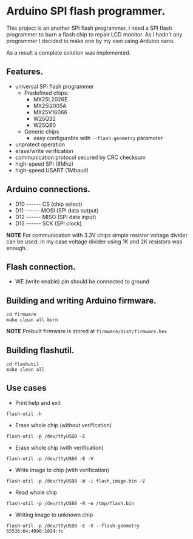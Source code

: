 # Arduino SPI flash programmer.

This project is an another SPI flash programmer. I need a SPI flash programmer to burn a flash chip to repair LCD monitor. As I hadn't any programmer I decided to make one by my own using Arduino nano. 

As a result a complete solution was implemented.

## Features.
  * universal SPI flash programmer
    * Predefined chips:
        * MX25L2026E
        * MX25l2005A
        * MX25V16066
        * W25Q32
        * W25Q80
    * Generic chips
        * easy configurable with ``--flash-geometry`` parameter
  * unprotect operation
  * erase/write verification
  * communication protocol secured by CRC checksum
  * high-speed SPI (8Mhz)
  * high-speed USART (1Mbaud)

## Arduino connections.
  * D10 ------ CS   (chip select)
  * D11 ------ MOSI (SPI data output)
  * D12 ------ MISO (SPI data input)
  * D13 ------ SCK  (SPI clock)

**NOTE** For communication with 3.3V chips simple resistor voltage divider can be used. In my case voltage divider using 1K and 2K resistors was enough.

## Flash connection.
  * WE (write enable) pin should be connected to ground

## Building and writing Arduino firmware.
```
cd firmware
make clean all burn
```
**NOTE** Prebuilt firmware is stored at ``firmware/dist/firmware.hex``

## Building flashutil.
```
cd flashutil
make clean all
```

## Use cases
  * Print help and exit
```
flash-util -h
```
  * Erase whole chip (without verification)
```
flash-util -p /dev/ttyUSB0 -E
```
  * Erase whole chip (with verification)
```
flash-util -p /dev/ttyUSB0 -E -V
```
  * Write image to chip (with verification)
```
flash-util -p /dev/ttyUSB0 -W -i flash_image.bin -V
```
  * Read whole chip
```
flash-util -p /dev/ttyUSB0 -R -o /tmp/flash.bin 
```
  * Writing image to unknown chip
```
flash-util -p /dev/ttyUSB0 -E -V --flash-geometry  65536:64:4096:1024:fc
```
